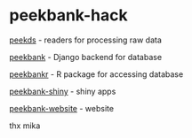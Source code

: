 # peekbank-hack

[peekds](https://github.com/langcog/peekds) - readers for processing raw data

[peekbank](https://github.com/langcog/peekbank) - Django backend for database

[peekbankr](https://github.com/langcog/peekbankr) - R package for accessing database

[peekbank-shiny](https://github.com/langcog/peekbank-shiny) - shiny apps

[peekbank-website](https://github.com/langcog/peekbank-website) - website

thx mika
